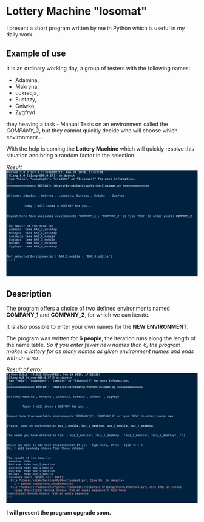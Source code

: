 # Lottery Machine "losomat"
I present a short program written by me in Python which is useful in my daily work.

## Example of use
It is an ordinary working day, a group of testers with the following names: 
- Adamina, 
- Makryna, 
- Lukrecja, 
- Eustazy, 
- Gniwko, 
- Zygfryd 
  
they heaving a task - Manual Tests on an environment called the *COMPANY_2*, but they cannot quickly decide who will choose which environment...

 With the help is coming the **Lottery Machine** which will quickly resolve this situation and bring a random factor in the selection.

*Result*
![alt text](https://github.com/KamilaWhite/losomat/blob/main/attachments/Zrzut%20ekranu%202021-03-7%20o%2021.54.53.png "The result of the draw")

## Description
 The program offers a choice of two defined environments named **COMPANY_1** and **COMPANY_2**, for which we can iterate. 
 
 It is also possible to enter your own names for the **NEW ENVIRONMENT**. 
 
 The program was written for **6 people**, the iteration runs along the length of the name table. 
 *So if you enter fewer new names than 6, the program makes a lottery for as many names as given environment names and ends with an error*. 

 *Result of error*
 ![alt text](https://github.com/KamilaWhite/losomat/blob/main/attachments/Zrzut%20ekranu%202021-03-7%20o%2022.08.46.png "Result with error")

 
  **I will present the program upgrade soon.**